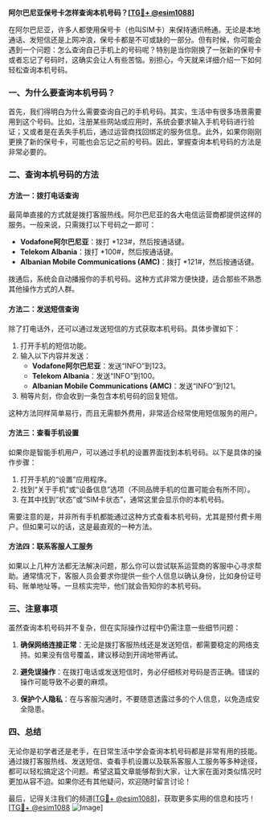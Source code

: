 **阿尔巴尼亚保号卡怎样查询本机号码？[[TG💪+ @esim1088](https://t.me/s/esim1088)]**

在阿尔巴尼亚，许多人都使用保号卡（也叫SIM卡）来保持通讯畅通。无论是本地通话、发短信还是上网冲浪，保号卡都是不可或缺的一部分。但有时候，你可能会遇到一个问题：怎么查询自己手机上的号码呢？特别是当你刚换了一张新的保号卡或者忘记了号码时，这确实会让人有些苦恼。别担心，今天就来详细介绍一下如何轻松查询本机号码。

### 一、为什么要查询本机号码？

首先，我们得明白为什么需要查询自己的手机号码。其实，生活中有很多场景需要用到这个号码。比如，注册某些网站或应用时，系统会要求输入手机号码进行验证；又或者是在丢失手机后，通过运营商找回绑定的服务信息。此外，如果你刚刚更换了新的保号卡，可能也会忘记之前的号码。因此，掌握查询本机号码的方法是非常必要的。

### 二、查询本机号码的方法

#### 方法一：拨打电话查询

最简单直接的方式就是拨打客服热线。阿尔巴尼亚的各大电信运营商都提供这样的服务。一般来说，只需拨打以下号码之一即可：

- **Vodafone阿尔巴尼亚**：拨打 *123#，然后按通话键。
- **Telekom Albania**：拨打 *100#，然后按通话键。
- **Albanian Mobile Communications (AMC)**：拨打 *121#，然后按通话键。

拨通后，系统会自动播报你的手机号码。这种方式非常方便快捷，适合那些不熟悉其他操作方式的人群。

#### 方法二：发送短信查询

除了打电话外，还可以通过发送短信的方式获取本机号码。具体步骤如下：

1. 打开手机的短信功能。
2. 输入以下内容并发送：
   - **Vodafone阿尔巴尼亚**：发送“INFO”到123。
   - **Telekom Albania**：发送“INFO”到100。
   - **Albanian Mobile Communications (AMC)**：发送“INFO”到121。
3. 稍等片刻，你会收到一条包含本机号码的回复短信。

这种方法同样简单易行，而且无需额外费用，非常适合经常使用短信服务的用户。

#### 方法三：查看手机设置

如果你是智能手机用户，可以通过手机的设置界面找到本机号码。以下是具体的操作步骤：

1. 打开手机的“设置”应用程序。
2. 找到“关于手机”或“设备信息”选项（不同品牌手机的位置可能会有所不同）。
3. 在其中找到“状态”或“SIM卡状态”，通常这里会显示你的本机号码。

需要注意的是，并非所有手机都能通过这种方式查看本机号码，尤其是预付费卡用户。但如果可以的话，这是最直观的一种方法。

#### 方法四：联系客服人工服务

如果以上几种方法都无法解决问题，那么你可以尝试联系运营商的客服中心寻求帮助。通常情况下，客服人员会要求你提供一些个人信息以确认身份，比如身份证号码、账单地址等。一旦核实完毕，他们就会告知你的本机号码。

### 三、注意事项

虽然查询本机号码并不复杂，但在实际操作过程中仍需注意一些细节问题：

1. **确保网络连接正常**：无论是拨打客服热线还是发送短信，都需要稳定的网络支持。如果没有信号覆盖，建议移动到开阔地带再试。
   
2. **避免误操作**：在拨打电话或发送短信时，务必仔细核对号码是否正确。错误的操作可能导致不必要的麻烦。

3. **保护个人隐私**：在与客服沟通时，不要随意透露过多的个人信息，以免造成安全隐患。

### 四、总结

无论你是初学者还是老手，在日常生活中学会查询本机号码都是非常有用的技能。通过拨打客服热线、发送短信、查看手机设置以及联系客服人工服务等多种途径，都可以轻松搞定这个问题。希望这篇文章能够帮到大家，让大家在面对类似情况时更加从容不迫。如果你还有其他疑问，欢迎随时留言讨论！

最后，记得关注我们的频道[[TG💪+ @esim1088](https://t.me/s/esim1088)]，获取更多实用的信息和技巧！[[TG💪+ @esim1088](https://t.me/s/esim1088) ![Image](https://i.postimg.cc/4NQfJmqS/Snipaste-2025-05-13-00-14-12.png)]